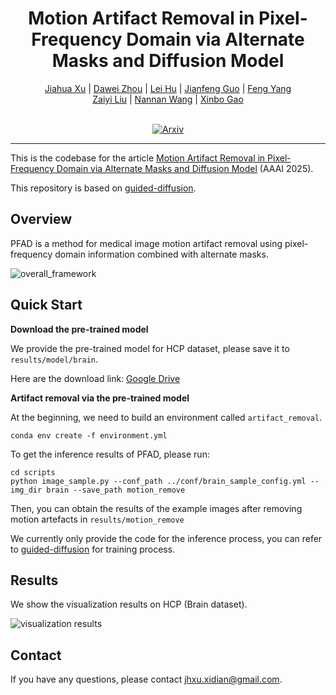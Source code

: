 <div align="center">
  
<h1> Motion Artifact Removal in Pixel-Frequency Domain via Alternate Masks and Diffusion Model </h1>

<div>
    <a href="jhxu.xidian@gmail.com" target="_blank">Jiahua Xu</a><sup></sup> | 
    <a href="dwzhou.xidian@gmail.com" target="_blank">Dawei Zhou</a><sup></sup> | 
    <a href="hulei@gdph.org.cn" target="_blank">Lei Hu</a><sup></sup> | 
    <a href="jianfengguo@hbmu.edu.cn" target="_blank">Jianfeng Guo</a><sup></sup> |
    <a href="haitang76@163.com" target="_blank">Feng Yang</a><sup></sup> 
    </br>
    <a href="liuzaiyi@gdph.org.cn" target="_blank">Zaiyi Liu</a><sup></sup> |
    <a href="nnwang@xidian.edu.cn" target="_blank">Nannan Wang</a><sup></sup> |
    <a href="gaoxb@cqupt.edu.cn" target="_blank">Xinbo Gao</a><sup></sup> 
</div>

</br>

[![Arxiv](https://img.shields.io/badge/paper-Arxiv-green)](https://arxiv.org/abs/2412.07590)


</div>


---

This is the codebase for the article [Motion Artifact Removal in Pixel-Frequency Domain via Alternate Masks and Diffusion Model](https://arxiv.org/pdf/2412.07590) (AAAI 2025).

This repository is based on [guided-diffusion](https://github.com/openai/guided-diffusion).

## Overview

PFAD is a method for medical image motion artifact removal using pixel-frequency domain information combined with alternate masks.

![overall_framework](./assets/method.png)

## Quick Start

**Download the pre-trained model**

We provide the pre-trained model for HCP dataset, please save it to ```results/model/brain```. 

Here are the download link: 
[Google Drive](https://drive.google.com/file/d/1Hh0wabKmW5CUXpUAS4GcEHZIoYeZq_v-/view?usp=sharing)

**Artifact removal via the pre-trained model**

At the beginning, we need to build an environment called ```artifact_removal```.
```
conda env create -f environment.yml
```
To get the inference results of PFAD, please run:
```
cd scripts
python image_sample.py --conf_path ../conf/brain_sample_config.yml --img_dir brain --save_path motion_remove
```
Then, you can obtain the results of the example images after removing motion artefacts in ```results/motion_remove```

We currently only provide the code for the inference process, you can refer to [guided-diffusion](https://github.com/openai/guided-diffusion) for training process.

## Results

We show the visualization results on HCP (Brain dataset).

![visualization results](./assets/brain.png)

## Contact

If you have any questions, please contact jhxu.xidian@gmail.com.

